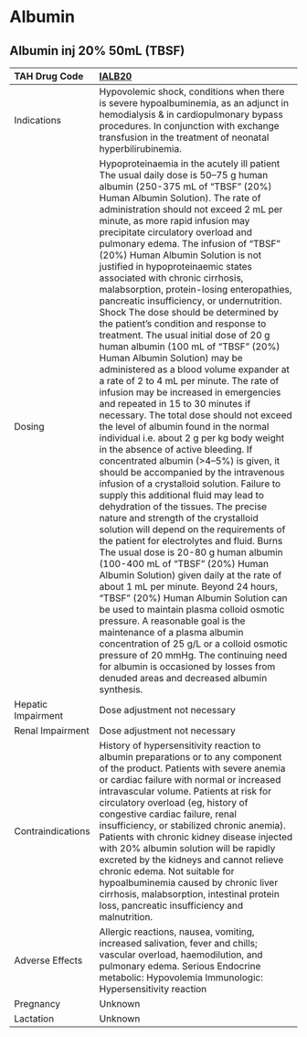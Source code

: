 # Albumin

## Albumin inj 20% 50mL (TBSF)

| TAH Drug Code      | [**IALB20**](https://www.tahsda.org.tw/drugs/hissearch.php?drug_code=IALB20)                                                                                                                                                                                                                                                                                                                                                                                                                                                                                                                                                                                                                                                                                                                                                                                                                                                                                                                                                                                                                                                                                                                                                                                                                                                                                                                                                                                                                                                                                                                                                                                                                                                                                                                                                                                                                                                |
|:-------------------|:----------------------------------------------------------------------------------------------------------------------------------------------------------------------------------------------------------------------------------------------------------------------------------------------------------------------------------------------------------------------------------------------------------------------------------------------------------------------------------------------------------------------------------------------------------------------------------------------------------------------------------------------------------------------------------------------------------------------------------------------------------------------------------------------------------------------------------------------------------------------------------------------------------------------------------------------------------------------------------------------------------------------------------------------------------------------------------------------------------------------------------------------------------------------------------------------------------------------------------------------------------------------------------------------------------------------------------------------------------------------------------------------------------------------------------------------------------------------------------------------------------------------------------------------------------------------------------------------------------------------------------------------------------------------------------------------------------------------------------------------------------------------------------------------------------------------------------------------------------------------------------------------------------------------------|
| Indications        | Hypovolemic shock, conditions when there is severe hypoalbuminemia, as an adjunct in hemodialysis & in cardiopulmonary bypass procedures. In conjunction with exchange transfusion in the treatment of neonatal hyperbilirubinemia.                                                                                                                                                                                                                                                                                                                                                                                                                                                                                                                                                                                                                                                                                                                                                                                                                                                                                                                                                                                                                                                                                                                                                                                                                                                                                                                                                                                                                                                                                                                                                                                                                                                                                         |
| Dosing             | Hypoproteinaemia in the acutely ill patient The usual daily dose is 50–75 g human albumin (250-375 mL of “TBSF” (20%) Human Albumin Solution). The rate of administration should not exceed 2 mL per minute, as more rapid infusion may precipitate circulatory overload and pulmonary edema. The infusion of “TBSF” (20%) Human Albumin Solution is not justified in hypoproteinaemic states associated with chronic cirrhosis, malabsorption, protein-losing enteropathies, pancreatic insufficiency, or undernutrition. Shock The dose should be determined by the patient’s condition and response to treatment. The usual initial dose of 20 g human albumin (100 mL of “TBSF” (20%) Human Albumin Solution) may be administered as a blood volume expander at a rate of 2 to 4 mL per minute. The rate of infusion may be increased in emergencies and repeated in 15 to 30 minutes if necessary. The total dose should not exceed the level of albumin found in the normal individual i.e. about 2 g per kg body weight in the absence of active bleeding. If concentrated albumin (>4–5%) is given, it should be accompanied by the intravenous infusion of a crystalloid solution. Failure to supply this additional fluid may lead to dehydration of the tissues. The precise nature and strength of the crystalloid solution will depend on the requirements of the patient for electrolytes and fluid. Burns The usual dose is 20-80 g human albumin (100-400 mL of “TBSF” (20%) Human Albumin Solution) given daily at the rate of about 1 mL per minute. Beyond 24 hours, “TBSF” (20%) Human Albumin Solution can be used to maintain plasma colloid osmotic pressure. A reasonable goal is the maintenance of a plasma albumin concentration of 25 g/L or a colloid osmotic pressure of 20 mmHg. The continuing need for albumin is occasioned by losses from denuded areas and decreased albumin synthesis. |
| Hepatic Impairment | Dose adjustment not necessary                                                                                                                                                                                                                                                                                                                                                                                                                                                                                                                                                                                                                                                                                                                                                                                                                                                                                                                                                                                                                                                                                                                                                                                                                                                                                                                                                                                                                                                                                                                                                                                                                                                                                                                                                                                                                                                                                               |
| Renal Impairment   | Dose adjustment not necessary                                                                                                                                                                                                                                                                                                                                                                                                                                                                                                                                                                                                                                                                                                                                                                                                                                                                                                                                                                                                                                                                                                                                                                                                                                                                                                                                                                                                                                                                                                                                                                                                                                                                                                                                                                                                                                                                                               |
| Contraindications  | History of hypersensitivity reaction to albumin preparations or to any component of the product. Patients with severe anemia or cardiac failure with normal or increased intravascular volume. Patients at risk for circulatory overload (eg, history of congestive cardiac failure, renal insufficiency, or stabilized chronic anemia). Patients with chronic kidney disease injected with 20% albumin solution will be rapidly excreted by the kidneys and cannot relieve chronic edema. Not suitable for hypoalbuminemia caused by chronic liver cirrhosis, malabsorption, intestinal protein loss, pancreatic insufficiency and malnutrition.                                                                                                                                                                                                                                                                                                                                                                                                                                                                                                                                                                                                                                                                                                                                                                                                                                                                                                                                                                                                                                                                                                                                                                                                                                                                           |
| Adverse Effects    | Allergic reactions, nausea, vomiting, increased salivation, fever and chills; vascular overload, haemodilution, and pulmonary edema. Serious Endocrine metabolic: Hypovolemia Immunologic: Hypersensitivity reaction                                                                                                                                                                                                                                                                                                                                                                                                                                                                                                                                                                                                                                                                                                                                                                                                                                                                                                                                                                                                                                                                                                                                                                                                                                                                                                                                                                                                                                                                                                                                                                                                                                                                                                        |
| Pregnancy          | Unknown                                                                                                                                                                                                                                                                                                                                                                                                                                                                                                                                                                                                                                                                                                                                                                                                                                                                                                                                                                                                                                                                                                                                                                                                                                                                                                                                                                                                                                                                                                                                                                                                                                                                                                                                                                                                                                                                                                                     |
| Lactation          | Unknown                                                                                                                                                                                                                                                                                                                                                                                                                                                                                                                                                                                                                                                                                                                                                                                                                                                                                                                                                                                                                                                                                                                                                                                                                                                                                                                                                                                                                                                                                                                                                                                                                                                                                                                                                                                                                                                                                                                     |

